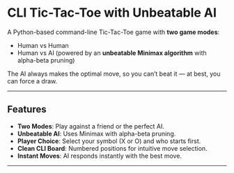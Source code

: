 # CLI Tic-Tac-Toe with Unbeatable AI

A Python-based command-line Tic-Tac-Toe game with **two game modes**:  
- Human vs Human  
- Human vs AI (powered by an **unbeatable Minimax algorithm** with alpha-beta pruning)

The AI always makes the optimal move, so you can’t beat it — at best, you can force a draw.

---

## Features
- **Two Modes**: Play against a friend or the perfect AI.
- **Unbeatable AI**: Uses Minimax with alpha-beta pruning.
- **Player Choice**: Select your symbol (X or O) and who starts first.
- **Clean CLI Board**: Numbered positions for intuitive move selection.
- **Instant Moves**: AI responds instantly with the best move.

---


